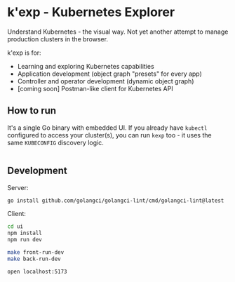 # k'exp - Kubernetes Explorer

Understand Kubernetes - the visual way.
Not yet another attempt to manage production clusters in the browser.

k'exp is for:

- Learning and exploring Kubernetes capabilities
- Application development (object graph "presets" for every app)
- Controller and operator development (dynamic object graph)
- [coming soon] Postman-like client for Kubernetes API


## How to run

It's a single Go binary with embedded UI.
If you already have `kubectl` configured to access your cluster(s),
you can run `kexp` too - it uses the same `KUBECONFIG` discovery logic.

```sh
```


## Development

Server:

```sh
go install github.com/golangci/golangci-lint/cmd/golangci-lint@latest
```

Client:

```sh
cd ui
npm install
npm run dev
```

```sh
make front-run-dev
make back-run-dev

open localhost:5173
```
